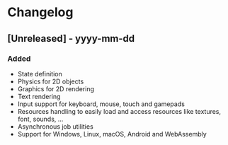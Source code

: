 # Changelog

## [Unreleased] - yyyy-mm-dd

### Added

- State definition
- Physics for 2D objects
- Graphics for 2D rendering
- Text rendering
- Input support for keyboard, mouse, touch and gamepads
- Resources handling to easily load and access resources like textures, font, sounds, ...
- Asynchronous job utilities
- Support for Windows, Linux, macOS, Android and WebAssembly
